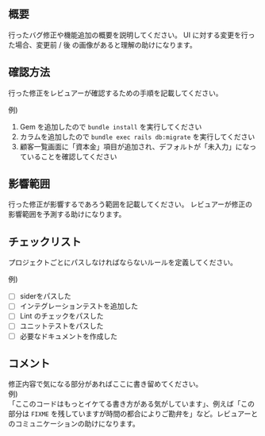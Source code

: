 ## 概要

行ったバグ修正や機能追加の概要を説明してください。
UI に対する変更を行った場合、変更前 / 後 の画像があると理解の助けになります。

## 確認方法

行った修正をレビュアーが確認するための手順を記載してください。  

例)
1. Gem を追加したので `bundle install` を実行してください
2. カラムを追加したので `bundle exec rails db:migrate` を実行してください
3. 顧客一覧画面に「資本金」項目が追加され、デフォルトが「未入力」になっていることを確認してください

## 影響範囲
行った修正が影響するであろう範囲を記載してください。
レビュアーが修正の影響範囲を予測する助けになります。

## チェックリスト
プロジェクトごとにパスしなければならないルールを定義してください。  

例)
- [ ] siderをパスした
- [ ] インテグレーションテストを追加した
- [ ] Lint のチェックをパスした
- [ ] ユニットテストをパスした
- [ ] 必要なドキュメントを作成した

## コメント
修正内容で気になる部分があればここに書き留めてください。  
例)  
「ここのコードはもっとイケてる書き方がある気がしています」、例えば「この部分は `FIXME` を残していますが時間の都合によりご勘弁を」など。レビュアーとのコミュニケーションの助けになります。